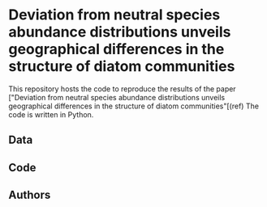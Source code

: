 # Deviation from neutral species abundance distributions unveils geographical differences in the structure of diatom communities

This repository hosts the code to reproduce the results of the paper ["Deviation from neutral species abundance distributions unveils geographical differences in the structure of diatom communities"[(ref)
The code is written in Python. 

## Data

## Code

## Authors

